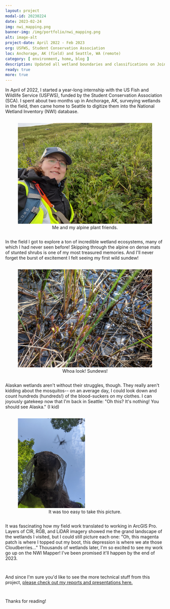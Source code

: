 ```yaml
---
layout: project
modal-id: 20230224
date: 2023-02-24
img: nwi_mapping.png
banner-img: /img/portfolio/nwi_mapping.png
alt: image-alt
project-date: April 2022 - Feb 2023
org: USFWS, Student Conservation Association
loc: Anchorage, AK (field) and Seattle, WA (remote)
category: [ environment, home, blog ]
description: Updated all wetland boundaries and classifications on Joint Base Elmendorf-Richardson (JBER) for the National Wetlands Inventory (NWI) using ArcGIS Pro. Available on the <a href="https://fwsprimary.wim.usgs.gov/wetlands/apps/wetlands-mapper/">NWI Wetlands Mapper</a> by end of 2023.
ready: true
more: true
---
```


<p style="padding: 0 0em 1em 0em;">In April of 2022, I started a year-long internship with the US Fish and Wildlife Service (USFWS), funded by the Student Conservation Association (SCA). I spent about two months up in Anchorage, AK, surveying wetlands in the field, then came home to Seattle to digitize them into the National Wetland Inventory (NWI) database.</p>
<p></p>

<figure>
    <img class="responsive img-proj-centered" src="/img/portfolio/nwi_wetlands_mapping/me-and-the-plants.jpg">
    <figcaption style="text-align:center">Me and my alpine plant friends.</figcaption>
</figure>

<p style="padding: 1em 0em 1em 0em;">In the field I got to explore a ton of incredible wetland ecosystems, many of which I had never seen before! Skipping through the alpine on dense mats of stunted shrubs is one of my most treasured memories. And I'll never forget the burst of excitement I felt seeing my first wild sundew!</p>

<figure>
    <img class="responsive img-proj-centered" src="/img/portfolio/nwi_wetlands_mapping/sundews.jpg">
    <figcaption style="text-align:center">Whoa look! Sundews!</figcaption>
</figure>

<p style="padding: 1em 0em 1em 0em;">Alaskan wetlands aren't without their struggles, though. They really aren't kidding about the mosquitos-- on an average day, I could look down and count hundreds (hundreds!) of the blood-suckers on my clothes. I can joyously gatekeep now that I'm back in Seattle: "Oh this? It's nothing! You should see Alaska." (I kid)</p>

<figure>
    <img style="width:50%; max-width:500px; height:auto;" src="/img/portfolio/nwi_wetlands_mapping/mosquitos.jpg">
    <figcaption style="text-align:center">It was too easy to take this picture.</figcaption>
</figure>

<p style="padding: 1em 0em 1em 0em;">It was fascinating how my field work translated to working in ArcGIS Pro. Layers of CIR, RGB, and LiDAR imagery showed me the grand landscape of the wetlands I visited, but I could still picture each one: "Oh, this magenta patch is where I topped out my boot, this depression is where we ate those Cloudberries..." Thousands of wetlands later, I'm so excited to see my work go up on the NWI Mapper! I've been promised it'll happen by the end of 2023.</p>

<p style="padding: 1em 0em 1em 0em;">
And since I'm sure you'd like to see the more technical stuff from this project, <a href="{{ site.url }}/writing-samples.html"> please check out my reports and presentations here.</a></p>

<p style="padding: 1em 0em 1em 0em;">
Thanks for reading!
</p>